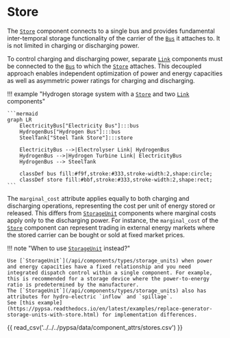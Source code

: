 # Store

The [`Store`](/api/components/types/stores) component connects to a single bus and provides fundamental
inter-temporal storage functionality of the carrier of the [`Bus`](/api/components/types/buses) it attaches to.
It is not limited in charging or discharging power.

To control charging and discharging power, separate [`Link`](/api/components/types/links) components must be
connected to the [`Bus`](/api/components/types/buses) to which the [`Store`](/api/components/types/stores) attaches. This decoupled approach
enables independent optimization of power and energy capacities as well as
asymmetric power ratings for charging and discharging.

!!! example "Hydrogen storage system with a [`Store`](/api/components/types/stores) and two [`Link`](/api/components/types/links) components"

    ```mermaid
    graph LR
        ElectricityBus["Electricity Bus"]:::bus
        HydrogenBus["Hydrogen Bus"]:::bus
        SteelTank["Steel Tank Store"]:::store

        ElectricityBus -->|Electrolyser Link| HydrogenBus
        HydrogenBus -->|Hydrogen Turbine Link| ElectricityBus
        HydrogenBus --> SteelTank

        classDef bus fill:#f9f,stroke:#333,stroke-width:2,shape:circle;
        classDef store fill:#bbf,stroke:#333,stroke-width:2,shape:rect;
    ```

The `marginal_cost` attribute applies equally to both charging and discharging
operations, representing the cost per unit of energy stored or released. This
differs from [`StorageUnit`](/api/components/types/storage_units) components where marginal costs apply only to the
discharging power. For instance, the `marginal_cost` of the [`Store`](/api/components/types/stores) component
can represent trading in external energy markets where the stored carrier can be
bought or sold at fixed market prices.

!!! note "When to use [`StorageUnit`](/api/components/types/storage_units) instead?"

    Use [`StorageUnit`](/api/components/types/storage_units) when power and energy capacities have a fixed relationship and you need integrated dispatch control within a single component. For example, this is recommended for a storage device where the power-to-energy ratio is predetermined by the manufacturer.
    The [`StorageUnit`](/api/components/types/storage_units) also has attributes for hydro-electric `inflow` and `spillage`. 
    See [this example](https://pypsa.readthedocs.io/en/latest/examples/replace-generator-storage-units-with-store.html) for implementation differences.

{{ read_csv('../../../pypsa/data/component_attrs/stores.csv') }}